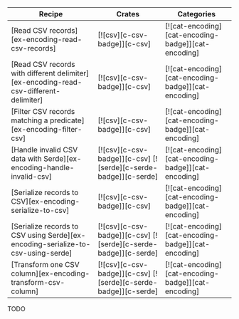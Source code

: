 | Recipe | Crates | Categories |
|--------|--------|------------|
| [Read CSV records][ex-encoding-read-csv-records] | [![csv][c-csv-badge]][c-csv] | [![cat-encoding][cat-encoding-badge]][cat-encoding] |
| [Read CSV records with different delimiter][ex-encoding-read-csv-different-delimiter] | [![csv][c-csv-badge]][c-csv] | [![cat-encoding][cat-encoding-badge]][cat-encoding] |
| [Filter CSV records matching a predicate][ex-encoding-filter-csv] | [![csv][c-csv-badge]][c-csv] | [![cat-encoding][cat-encoding-badge]][cat-encoding] |
| [Handle invalid CSV data with Serde][ex-encoding-handle-invalid-csv] | [![csv][c-csv-badge]][c-csv]  [![serde][c-serde-badge]][c-serde] | [![cat-encoding][cat-encoding-badge]][cat-encoding] |
|  [Serialize records to CSV][ex-encoding-serialize-to-csv] | [![csv][c-csv-badge]][c-csv] | [![cat-encoding][cat-encoding-badge]][cat-encoding] |
| [Serialize records to CSV using Serde][ex-encoding-serialize-to-csv-using-serde] | [![csv][c-csv-badge]][c-csv]  [![serde][c-serde-badge]][c-serde] | [![cat-encoding][cat-encoding-badge]][cat-encoding] |
| [Transform one CSV column][ex-encoding-transform-csv-column] | [![csv][c-csv-badge]][c-csv]  [![serde][c-serde-badge]][c-serde] | [![cat-encoding][cat-encoding-badge]][cat-encoding] |

<div class="hidden">
TODO
</div>
